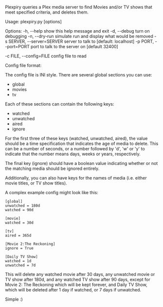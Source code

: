 Plexpiry queries a Plex media server to find Movies and/or TV shows that meet
specified criteria, and deletes them.

Usage: plexpiry.py [options]

Options:
  -h, --help            show this help message and exit
  -d, --debug           turn on debugging
  -n, --dry-run         simulate run and display what would be removed
  -s SERVER, --server=SERVER
                        server to talk to [default: localhost]
  -p PORT, --port=PORT  port to talk to the server on [default 32400]

  -c FILE, --config=FILE config file to read

Config file format:

The config file is INI style. There are several global sections you can use:
 * global
 * movies
 * tv

Each of these sections can contain the following keys:
 * watched
 * unwatched
 * aired
 * ignore

For the first three of these keys (watched, unwatched, aired), the value should be a time specification that indicates the age of media to delete. This can be a number of seconds, or a number followed by 'd', 'w' or 'y' to indicate that the number means days, weeks or years, respectively.

The final key (ignore) should have a boolean value indicating whether or not the matching media should be ignored entirely.

Additionally, you can also have keys for the names of media (i.e. either movie titles, or TV show titles).

A complex example config might look like this:

    [global]
    unwatched = 180d
    watched = 90d

    [movie]
    watched = 30d

    [tv]
    aired = 365d

    [Movie 2:The Reckoning]
    ignore = True

    [Daily TV Show]
    watched = 1d
    unwatched = 7d

This will delete any watched movie after 30 days, any unwatched movie or TV show after 180d, and any watched TV show after 90 days, except for Movie 2: The Reckoning which will be kept forever, and Daily TV Show, which will be deleted after 1 day if watched, or 7 days if unwatched.

Simple :)
